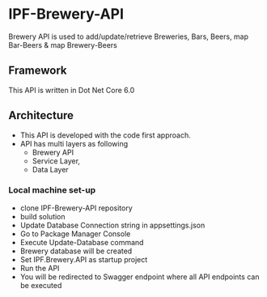 # IPF-Brewery-API

Brewery API is used to add/update/retrieve Breweries, Bars, Beers, map Bar-Beers & map Brewery-Beers

## Framework
This API is written in Dot Net Core 6.0

## Architecture
- This API is developed with the code first approach.
- API has multi layers as following
  * Brewery API 
  * Service Layer, 
  * Data Layer

### Local machine set-up 
- clone IPF-Brewery-API repository
- build solution
- Update Database Connection string in appsettings.json
- Go to Package Manager Console
- Execute Update-Database command
- Brewery database will be created
- Set IPF.Brewery.API as startup project
- Run the API
- You will be redirected to Swagger endpoint where all API endpoints can be executed
